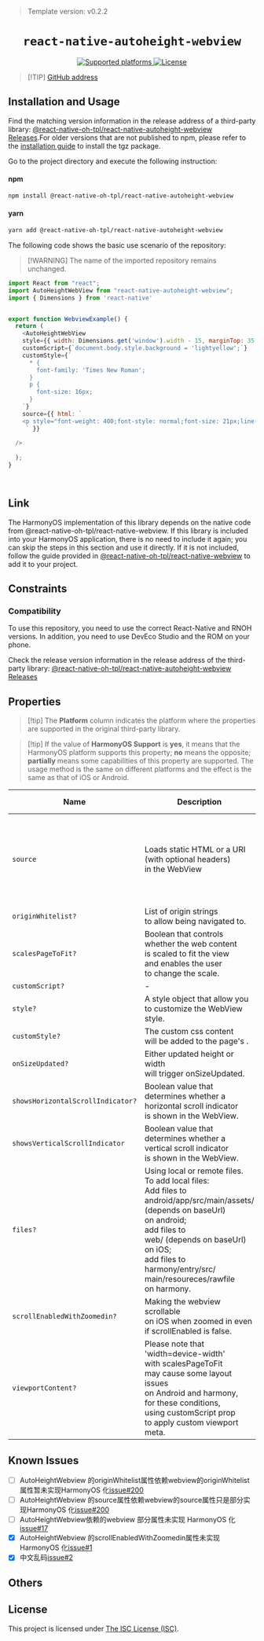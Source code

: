 > Template version: v0.2.2

<p align="center">
  <h1 align="center"> <code>react-native-autoheight-webview</code> </h1>
</p>
<p align="center">
    <a href="https://github.com/iou90/react-native-autoheight-webview">
        <img src="https://img.shields.io/badge/platforms-android%20%7C%20ios%20%7C%20harmony%20-lightgrey.svg" alt="Supported platforms" />
    </a>
    <a href="https://github.com/iou90/react-native-autoheight-webview/blob/master/LICENSE">
        <img src="https://img.shields.io/badge/license-ISC-green.svg" alt="License" />
    </a>
</p>

> [!TIP] [GitHub address](https://github.com/react-native-oh-library/react-native-autoheight-webview)

## Installation and Usage

Find the matching version information in the release address of a third-party library: [@react-native-oh-tpl/react-native-autoheight-webview Releases](https://github.com/react-native-oh-library/react-native-autoheight-webview/releases).For older versions that are not published to npm, please refer to the [installation guide](/en/tgz-usage-en.md) to install the tgz package.

Go to the project directory and execute the following instruction:



<!-- tabs:start -->

#### **npm**

```bash
npm install @react-native-oh-tpl/react-native-autoheight-webview
```

#### **yarn**

```bash
yarn add @react-native-oh-tpl/react-native-autoheight-webview
```

<!-- tabs:end -->

The following code shows the basic use scenario of the repository:

> [!WARNING] The name of the imported repository remains unchanged.

```js
import React from "react";
import AutoHeightWebView from "react-native-autoheight-webview";
import { Dimensions } from 'react-native'


export function WebviewExample() {
  return (
    <AutoHeightWebView
    style={{ width: Dimensions.get('window').width - 15, marginTop: 35,}}
    customScript={`document.body.style.background = 'lightyellow';`}
    customStyle={`
      * {
        font-family: 'Times New Roman';
      }
      p {
        font-size: 16px;
      }
    `}
    source={{ html: `
    <p style="font-weight: 400;font-style: normal;font-size: 21px;line-height: 1.58;letter-spacing: -.003em;">Tags are great for describing the essence of your story in a single word or phrase, but stories are rarely about a single thing. <span style="background-color: transparent !important;background-image: linear-gradient(to bottom, rgba(146, 249, 190, 1), rgba(146, 249, 190, 1));">If I pen a story about moving across the country to start a new job in a car with my husband, two cats, a dog, and a tarantula, I wouldn’t only tag the piece with “moving”. I’d also use the tags “pets”, “marriage”, “career change”, and “travel tips”.</span></p>
     ` }}
    
  />
  
  );
}




```

## Link

The HarmonyOS implementation of this library depends on the native code from @react-native-oh-tpl/react-native-webview. If this library is included into your HarmonyOS application, there is no need to include it again; you can skip the steps in this section and use it directly. 
If it is not included, follow the guide provided in [@react-native-oh-tpl/react-native-webview](/en/react-native-webview.md) to add it to your project.

## Constraints

### Compatibility

To use this repository, you need to use the correct React-Native and RNOH versions. In addition, you need to use DevEco Studio and the ROM on your phone.

Check the release version information in the release address of the third-party library: [ @react-native-oh-tpl/react-native-autoheight-webview Releases](https://github.com/react-native-oh-library/react-native-autoheight-webview/releases)

## Properties

> [!tip] The **Platform** column indicates the platform where the properties are supported in the original third-party library.

> [!tip] If the value of **HarmonyOS Support** is **yes**, it means that the HarmonyOS platform supports this property; **no** means the opposite; **partially** means some capabilities of this property are supported. The usage method is the same on different platforms and the effect is the same as that of iOS or Android.

| Name                              | Description                                                                                                                                                                                                                                                                                                  | Type                                                               | Required | Platform | HarmonyOS Support                                                                                                 |
|-----------------------------------|--------------------------------------------------------------------------------------------------------------------------------------------------------------------------------------------------------------------------------------------------------------------------------------------------------------|--------------------------------------------------------------------|----------|----------|-------------------------------------------------------------------------------------------------------------------|
| `source`                          | Loads static HTML or a URI<br/> (with optional headers) <br />in the WebView                                                                                                                                                                                                                                 | object                                                             | Yes      | iOS,Android      | partially (Only of: <br />**Load uri :**<br />uri <br />headers <br />**Static HTML :**<br />html <br />baseUrl ) |
| `originWhitelist?`                | List of origin strings<br/> to allow being navigated to.                                                                                                                                                                                                                                                     | string[]                                                           | No       | iOS,Android      | no                                                                                                               |
| `scalesPageToFit?`                | Boolean that controls<br/> whether the web content<br/> is scaled to fit the view<br/> and enables the user<br/> to change the scale.                                                                                                                                                                        | boolean                                                            | No       | Android  | yes                                                                                                               |
| `customScript?`                   | -                                                                                                                                                                                                                                                                                                            | string                                                             | No       | iOS,Android      | yes                                                                                                               |
| `style?`                          | A style object that allow you<br/> to customize the WebView style.                                                                                                                                                                                                                                           | Style                                                              | No       | iOS,Android      | yes                                                                                                               |
| `customStyle?`                    | The custom css content<br/> will be added to the page's <head>.                                                                                                                                                                                                                                              | string                                                             | No       | iOS,Android      | yes                                                                                                               |
| `onSizeUpdated?`                  | Either updated height or width<br/> will trigger onSizeUpdated.                                                                                                                                                                                                                                              | function                                                           | No       | iOS,Android      | yes                                                                                                               |
| `showsHorizontalScrollIndicator?` | Boolean value that <br/>determines whether a <br/>horizontal scroll indicator <br/>is shown in the WebView.                                                                                                                                                                                                  | boolean                                                            | No       | iOS,Android      | yes                                                                                                               |
| `showsVerticalScrollIndicator`    | Boolean value that <br/> determines whether a <br/> vertical scroll indicator<br/>  is shown in the WebView.                                                                                                                                                                                                 | boolean                                                            | No       | iOS,Android      | yes                                                                                                               |
| `files?`                          | Using local or remote files. <br />To add local files:<br/>  Add files to <br/> android/app/src/main/assets/ <br/> (depends on baseUrl) <br/>on android;<br/>  add files to <br/> web/ (depends on baseUrl) on iOS;<br/>  add files to <br/>harmony/entry/src/<br/> main/resoureces/rawfile<br/> on harmony. | arrayOf(<br/>{ href: string, <br/>type: string,<br/> rel:string }) | No       | iOS,Android      | yes                                                                                                               |
| `scrollEnabledWithZoomedin?`      | Making the webview scrollable<br /> on iOS when zoomed in even <br />if scrollEnabled is false.                                                                                                                                                                                                              | boolean                                                            | No       | iOS      | yes                                                                                                                |
| `viewportContent?`                | Please note that<br /> 'width=device-width'<br/> with scalesPageToFit<br/>  may cause some layout issues <br/> on Android and harmony, <br/>for these conditions, <br/>using customScript prop<br /> to apply custom viewport meta.                                                                          | string                                                             | No       | iOS,Android      | yes                                                                                                               |

## Known Issues

- [ ] AutoHeightWebview 的originWhitelist属性依赖webview的originWhitelist属性暂未实现HarmonyOS 化[issue#200](https://github.com/react-native-oh-library/react-native-webview/issues/200)
- [ ] AutoHeightWebview 的source属性依赖webview的source属性只是部分实现HarmonyOS 化[issue#200](https://github.com/react-native-oh-library/react-native-webview/issues/200)
- [ ] AutoHeightWebview依赖的webview 部分属性未实现 HarmonyOS 化[issue#17](https://github.com/react-native-oh-library/react-native-webview/issues/17)
- [x] AutoHeightWebview 的scrollEnabledWithZoomedin属性未实现 HarmonyOS 化[issue#1](https://github.com/react-native-oh-library/react-native-autoheight-webview/issues/1)
- [x] 中文乱码[issue#2](https://github.com/react-native-oh-library/react-native-autoheight-webview/issues/2)

## Others

## License

This project is licensed under [The ISC License (ISC)](https://github.com/iou90/react-native-autoheight-webview/blob/master/LICENSE).
